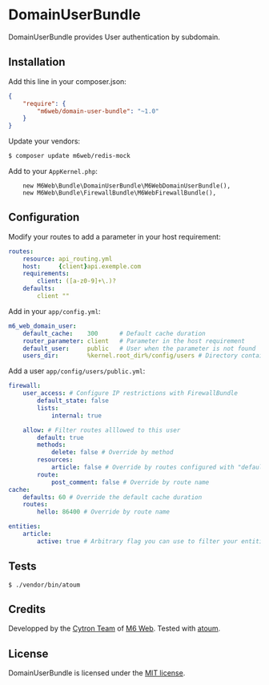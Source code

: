 # DomainUserBundle

DomainUserBundle provides User authentication by subdomain.

## Installation
Add this line in your composer.json:
```json
{
    "require": {
        "m6web/domain-user-bundle": "~1.0"
    }
}
```

Update your vendors:
```sh
$ composer update m6web/redis-mock
```
Add to your `AppKernel.php`:
```
    new M6Web\Bundle\DomainUserBundle\M6WebDomainUserBundle(),
    new M6Web\Bundle\FirewallBundle\M6WebFirewallBundle(),
```

## Configuration
Modify your routes to add a parameter in your host requirement:
```yaml
routes:
    resource: api_routing.yml
    host:     {client}api.exemple.com
    requirements:
        client: ([a-z0-9]+\.)?
    defaults:
        client ""
```

Add in your `app/config.yml`:
```yaml
m6_web_domain_user:
    default_cache:    300      # Default cache duration
    router_parameter: client   # Parameter in the host requirement
    default_user:     public   # User when the parameter is not found
    users_dir:        %kernel.root_dir%/config/users # Directory containing the user configs
```

Add a user `app/config/users/public.yml`:
```yaml
firewall:
    user_access: # Configure IP restrictions with FirewallBundle
        default_state: false
        lists:
            internal: true

    allow: # Filter routes alllowed to this user
        default: true
        methods:
            delete: false # Override by method
        resources:
            article: false # Override by routes configured with "defaults: {resource: article}"
        route:
            post_comment: false # Override by route name
cache:
    defaults: 60 # Override the default cache duration
    routes:
        hello: 86400 # Override by route name

entities:
    article:
        active: true # Arbitrary flag you can use to filter your entities in your repositories
```

## Tests

```shell
$ ./vendor/bin/atoum
```

## Credits

Developped by the [Cytron Team](http://cytron.fr/) of [M6 Web](http://tech.m6web.fr/).
Tested with [atoum](http://atoum.org).

## License

DomainUserBundle is licensed under the [MIT license](LICENSE).
